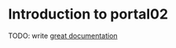# Introduction to portal02

TODO: write [great documentation](http://jacobian.org/writing/what-to-write/)
